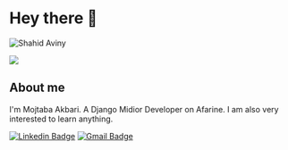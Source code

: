 # Hey there :wave:

<img src="[https://raw.githubusercontent.com/sagar-viradiya/sagar-viradiya/master/resources/banner.png](https://external-content.duckduckgo.com/iu/?u=http%3A%2F%2Fdl.aviny.com%2FAlbum%2Fdefa-moghadas%2FShakhes%2Faviny%2FDAST_NEVESHTEH%2Fkamel%2F14.png&f=1&nofb=1&ipt=1f0ed26880908b351800453c3c961d6c31a7813ff542026f0b9af01bd4f6c2d3&ipo=images)" alt="Shahid Aviny">

![](https://komarev.com/ghpvc/?username=mojtabaakbari221b)

## About me

I'm Mojtaba Akbari. A Django Midior Developer on Afarine. I am also very interested to learn anything.

[![Linkedin Badge](https://img.shields.io/badge/LinkedIn-0077B5?style=for-the-badge&logo=linkedin&logoColor=white)](https://www.linkedin.com/in/mojtaba-akbari-774443215/)  [![Gmail Badge](https://img.shields.io/badge/Gmail-D14836?style=for-the-badge&logo=gmail&logoColor=white)](mailto:mojtaba.akbari.221b@gmail.com)
